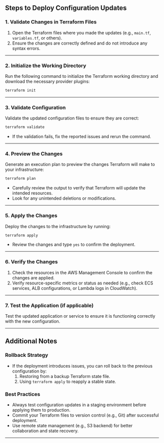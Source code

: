 ## **Steps to Deploy Configuration Updates**

### **1. Validate Changes in Terraform Files**
1. Open the Terraform files where you made the updates (e.g., `main.tf`, `variables.tf`, or others).
2. Ensure the changes are correctly defined and do not introduce any syntax errors.

---

### **2. Initialize the Working Directory**
Run the following command to initialize the Terraform working directory and download the necessary provider plugins:
```bash
terraform init
```

---

### **3. Validate Configuration**
Validate the updated configuration files to ensure they are correct:
```bash
terraform validate
```
- If the validation fails, fix the reported issues and rerun the command.

---

### **4. Preview the Changes**
Generate an execution plan to preview the changes Terraform will make to your infrastructure:
```bash
terraform plan
```
- Carefully review the output to verify that Terraform will update the intended resources.
- Look for any unintended deletions or modifications.

---

### **5. Apply the Changes**
Deploy the changes to the infrastructure by running:
```bash
terraform apply
```
- Review the changes and type `yes` to confirm the deployment.

---

### **6. Verify the Changes**
1. Check the resources in the AWS Management Console to confirm the changes are applied.
2. Verify resource-specific metrics or status as needed (e.g., check ECS services, ALB configurations, or Lambda logs in CloudWatch).

---

### **7. Test the Application (if applicable)**
Test the updated application or service to ensure it is functioning correctly with the new configuration.

---

## **Additional Notes**

### **Rollback Strategy**
- If the deployment introduces issues, you can roll back to the previous configuration by:
   1. Restoring from a backup Terraform state file.
   2. Using `terraform apply` to reapply a stable state.

### **Best Practices**
- Always test configuration updates in a staging environment before applying them to production.
- Commit your Terraform files to version control (e.g., Git) after successful deployment.
- Use remote state management (e.g., S3 backend) for better collaboration and state recovery.

---
